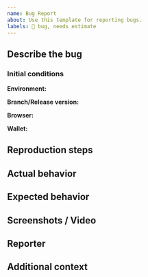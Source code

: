 ```yaml
---
name: Bug Report
about: Use this template for reporting bugs.
labels: 🐛 bug, needs estimate
---
```


## Describe the bug
<!-- A clear and concise description of what the bug is. -->

### Initial conditions
<!-- What was the state of the system before the bug was encountered? -->
**Environment:** 
<!-- e.g. staging, production, etc -->
**Branch/Release version:** 
<!-- e.g. master, develop, etc -->
**Browser:** 
<!-- e.g. Chrome, Firefox, etc -->
**Wallet:** 
<!-- e.g. MetaMask, Coinbase, etc -->

## Reproduction steps
<!-- Steps to reproduce, or note if cannot be reproduced -->


## Actual behavior
<!-- A clear and concise description of what is expect to happen. -->

## Expected behavior
<!-- A clear and concise description of what you expected to happen. -->

## Screenshots / Video
<!-- Omit if not applicable -->

## Reporter
<!-- e.g. external client, engineering team, growth team -->

## Additional context
<!-- Any other context about the problem -->
